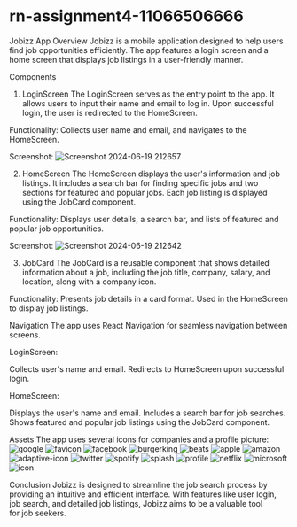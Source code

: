 # rn-assignment4-11066506666
 
Jobizz App
Overview
Jobizz is a mobile application designed to help users find job opportunities efficiently. The app features a login screen and a home screen that displays job listings in a user-friendly manner.

Components
1. LoginScreen
The LoginScreen serves as the entry point to the app. It allows users to input their name and email to log in. Upon successful login, the user is redirected to the HomeScreen.

Functionality: Collects user name and email, and navigates to the HomeScreen.

Screenshot:
![Screenshot 2024-06-19 212657](https://github.com/pnllaryea/rn-assignment4-11066506/assets/151792787/8cf7946d-36f6-4055-b59b-f8f0c98583ac)


2. HomeScreen
The HomeScreen displays the user's information and job listings. It includes a search bar for finding specific jobs and two sections for featured and popular jobs. Each job listing is displayed using the JobCard component.

Functionality: Displays user details, a search bar, and lists of featured and popular job opportunities.

Screenshot:
![Screenshot 2024-06-19 212642](https://github.com/pnllaryea/rn-assignment4-11066506/assets/151792787/69fa2669-56fb-44c2-b2ed-38ad76bb3ade)


3. JobCard
The JobCard is a reusable component that shows detailed information about a job, including the job title, company, salary, and location, along with a company icon.

Functionality: Presents job details in a card format. Used in the HomeScreen to display job listings.


Navigation
The app uses React Navigation for seamless navigation between screens.

LoginScreen:

Collects user's name and email.
Redirects to HomeScreen upon successful login.

HomeScreen:

Displays the user's name and email.
Includes a search bar for job searches.
Shows featured and popular job listings using the JobCard component.

Assets
The app uses several icons for companies and a profile picture:
![google](https://github.com/pnllaryea/rn-assignment4-11066506/assets/151792787/d98ff26e-696b-4012-8cab-ae4e0abd67db)
![favicon](https://github.com/pnllaryea/rn-assignment4-11066506/assets/151792787/00424558-424a-4d6b-b895-c95d47de51d0)
![facebook](https://github.com/pnllaryea/rn-assignment4-11066506/assets/151792787/5efb0285-02b5-432b-8644-d50801778570)
![burgerking](https://github.com/pnllaryea/rn-assignment4-11066506/assets/151792787/3748b5cc-222b-4023-a959-21bfc052b1a2)
![beats](https://github.com/pnllaryea/rn-assignment4-11066506/assets/151792787/bfcdafec-f9a3-4b21-bef7-bcec668e3bc5)
![apple](https://github.com/pnllaryea/rn-assignment4-11066506/assets/151792787/bf40ae8d-7036-4d74-a84e-91a25ef7c1cf)
![amazon](https://github.com/pnllaryea/rn-assignment4-11066506/assets/151792787/304c8983-b47e-486e-94e3-ac3d656ae6ae)
![adaptive-icon](https://github.com/pnllaryea/rn-assignment4-11066506/assets/151792787/d472b588-e8c5-4164-8897-4b3634423725)
![twitter](https://github.com/pnllaryea/rn-assignment4-11066506/assets/151792787/7e41ea66-0d2e-417f-913c-bf45a0737da1)
![spotify](https://github.com/pnllaryea/rn-assignment4-11066506/assets/151792787/efe75b30-bc41-460b-9301-523073341991)
![splash](https://github.com/pnllaryea/rn-assignment4-11066506/assets/151792787/c63a62b3-27c7-47c6-8bcd-b0a501982ef6)
![profile](https://github.com/pnllaryea/rn-assignment4-11066506/assets/151792787/e64dc1eb-8920-43d7-a724-193565232a4c)
![netflix](https://github.com/pnllaryea/rn-assignment4-11066506/assets/151792787/3e7ebf19-1716-4ea5-82a5-ea5e765c279c)
![microsoft](https://github.com/pnllaryea/rn-assignment4-11066506/assets/151792787/540bef86-e0f0-42f6-8858-64b47454d39f)
![icon](https://github.com/pnllaryea/rn-assignment4-11066506/assets/151792787/a4b7716f-81ca-479b-b17d-b393ad757f8b)


Conclusion
Jobizz is designed to streamline the job search process by providing an intuitive and efficient interface. With features like user login, job search, and detailed job listings, Jobizz aims to be a valuable tool for job seekers.
